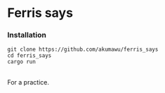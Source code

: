 # Ferris says
### Installation
```
git clone https://github.com/akumawu/ferris_says
cd ferris_says
cargo run
```

<br>
For a practice.
